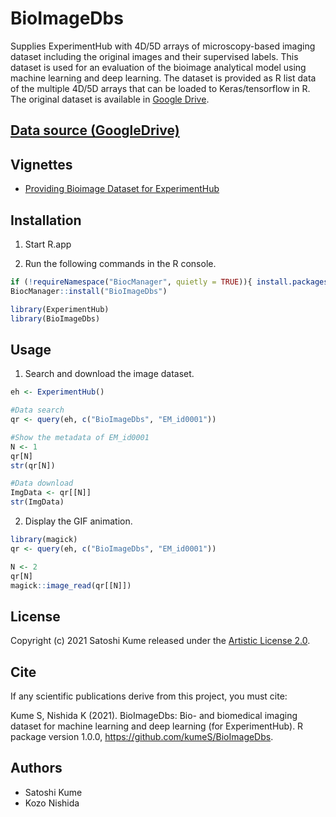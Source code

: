 # BioImageDbs

Supplies ExperimentHub with 4D/5D arrays of microscopy-based imaging dataset 
including the original images and their supervised labels. 
This dataset is used for an evaluation of the bioimage analytical model using 
machine learning and deep learning. 
The dataset is provided as R list data of the multiple 4D/5D arrays that can be 
loaded to Keras/tensorflow in R. 
The original dataset is available in [Google Drive](https://drive.google.com/drive/folders/1pVCE1JukoY8U1VN4YZmVPFaGtPg80OY-?usp=sharing). 

## [Data source (GoogleDrive)](https://drive.google.com/drive/folders/1pVCE1JukoY8U1VN4YZmVPFaGtPg80OY-?usp=sharing)

## Vignettes

- [Providing Bioimage Dataset for ExperimentHub](https://kumes.github.io/BioImageDbs/vignettes/BioImageDbs.html)

## Installation

1. Start R.app

2. Run the following commands in the R console.

```r
if (!requireNamespace("BiocManager", quietly = TRUE)){ install.packages("BiocManager") }
BiocManager::install("BioImageDbs")

library(ExperimentHub)
library(BioImageDbs)
```

## Usage

1. Search and download the image dataset.

```r
eh <- ExperimentHub()

#Data search
qr <- query(eh, c("BioImageDbs", "EM_id0001"))

#Show the metadata of EM_id0001
N <- 1
qr[N]
str(qr[N])

#Data download
ImgData <- qr[[N]]
str(ImgData)
```

2. Display the GIF animation.

```r
library(magick)
qr <- query(eh, c("BioImageDbs", "EM_id0001"))

N <- 2
qr[N]
magick::image_read(qr[[N]])
```

## License
Copyright (c) 2021 Satoshi Kume released under the [Artistic License 2.0](http://www.perlfoundation.org/artistic_license_2_0).

## Cite

If any scientific publications derive from this project, you must cite:

Kume S, Nishida K (2021). BioImageDbs: Bio- and biomedical imaging dataset for machine learning and deep learning (for ExperimentHub). R package version 1.0.0, https://github.com/kumeS/BioImageDbs.

## Authors
- Satoshi Kume
- Kozo Nishida

